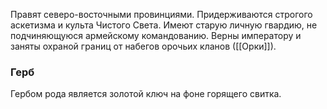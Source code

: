 Правят северо-восточными провинциями. Придерживаются строгого аскетизма и культа Чистого Света. Имеют старую личную гвардию, не подчиняющуюся армейскому командованию.
Верны императору и заняты охраной границ от набегов орочьих кланов ([[Орки]]).



### Герб 
Гербом рода является золотой ключ на фоне горящего свитка.